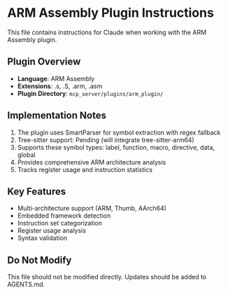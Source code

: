 # ARM Assembly Plugin Instructions

This file contains instructions for Claude when working with the ARM Assembly plugin.

## Plugin Overview
- **Language**: ARM Assembly
- **Extensions**: .s, .S, .arm, .asm
- **Plugin Directory**: `mcp_server/plugins/arm_plugin/`

## Implementation Notes
1. The plugin uses SmartParser for symbol extraction with regex fallback
2. Tree-sitter support: Pending (will integrate tree-sitter-arm64)
3. Supports these symbol types: label, function, macro, directive, data, global
4. Provides comprehensive ARM architecture analysis
5. Tracks register usage and instruction statistics

## Key Features
- Multi-architecture support (ARM, Thumb, AArch64)
- Embedded framework detection
- Instruction set categorization
- Register usage analysis
- Syntax validation

## Do Not Modify
This file should not be modified directly. Updates should be added to AGENTS.md.